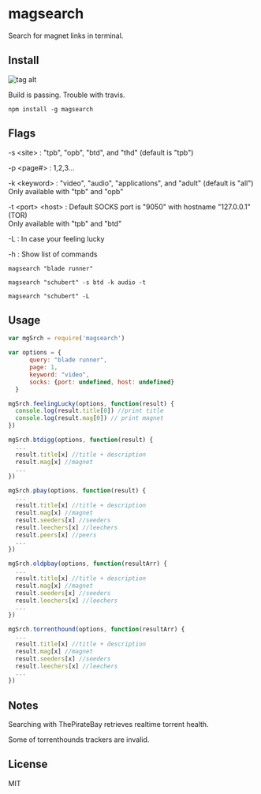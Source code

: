 # magsearch #

Search for magnet links in terminal.


## Install ##
![tag alt](https://travis-ci.org/roecrew/magsearch.svg?branch=master)

Build is passing. Trouble with travis.
```
npm install -g magsearch
```

## Flags ##

-s \<site> : "tpb", "opb", "btd", and "thd" (default is "tpb")

-p \<page#> : 1,2,3...

-k \<keyword> : "video", "audio", "applications", and "adult" (default is "all") <br />
Only available with "tpb" and "opb"

-t \<port> \<host> : Default SOCKS port is "9050" with hostname "127.0.0.1" (TOR) <br />
Only available with "tpb" and "btd"


-L : In case your feeling lucky

-h : Show list of commands


  ```
magsearch "blade runner"
  ```

  ```
magsearch "schubert" -s btd -k audio -t
  ```
  
  ```
magsearch "schubert" -L
  ```

## Usage ##

  ```js
  var mgSrch = require('magsearch')
  
  var options = {
		query: "blade runner",
		page: 1,
		keyword: "video",
		socks: {port: undefined, host: undefined}
	}
  
  mgSrch.feelingLucky(options, function(result) {
	console.log(result.title[0]) //print title
	console.log(result.mag[0]) // print magnet
  })
  
  mgSrch.btdigg(options, function(result) {
    ...    
	result.title[x] //title + description
	result.mag[x] //magnet
	...
  })
  
  mgSrch.pbay(options, function(result) {
    ...    
	result.title[x] //title + description
	result.mag[x] //magnet
	result.seeders[x] //seeders
	result.leechers[x] //leechers
	result.peers[x] //peers
	...
  })
  
  mgSrch.oldpbay(options, function(resultArr) {
    ...    
	result.title[x] //title + description
	result.mag[x] //magnet
	result.seeders[x] //seeders
	result.leechers[x] //leechers
	...
  })
  
  mgSrch.torrenthound(options, function(resultArr) {
    ...    
	result.title[x] //title + description
	result.mag[x] //magnet
	result.seeders[x] //seeders
	result.leechers[x] //leechers
	...
  })
  ```

## Notes ##
Searching with ThePirateBay retrieves realtime torrent health.

Some of torrenthounds trackers are invalid.

## License ##
MIT
